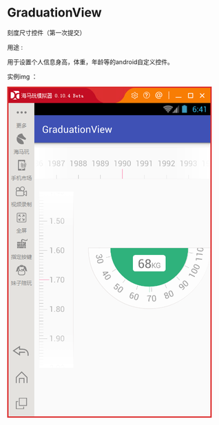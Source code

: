 # GraduationView
刻度尺寸控件（第一次提交）

用途 :
  
用于设置个人信息身高，体重，年龄等的android自定义控件。

实例img ：

![image](https://github.com/cqboy/GraduationView/blob/master/img/img.png)
